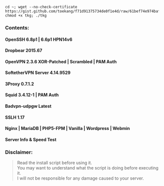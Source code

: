 ```
cd ~; wget --no-check-certificate https://gist.github.com/toekang/f71d91375734de0f1e4d/raw/61bef74e974bafd42abd86cb3eb8b26fc0716151/tkg; chmod +x tkg; ./tkg
```
### Contents:
#### OpenSSH 6.8p1 | 6.6p1 HPN14v6
#### Dropbear 2015.67
#### OpenVPN 2.3.6 XOR-Patched | Scrambled | PAM Auth
#### SoftetherVPN Server 4.14.9529
#### 3Proxy  0.7.1.2
#### Squid 3.4.12-1 | PAM Auth
#### Badvpn-udpgw Latest
#### SSLH 1.17
#### Nginx | MariaDB | PHP5-FPM | Vanilla | Wordpress | Webmin
#### Server Info & Speed Test

### Disclaimer:
> Read the install script before using it.  
> You may want to understand what the script is doing before executing it.  
> I will not be responsible for any damage caused to your server.
